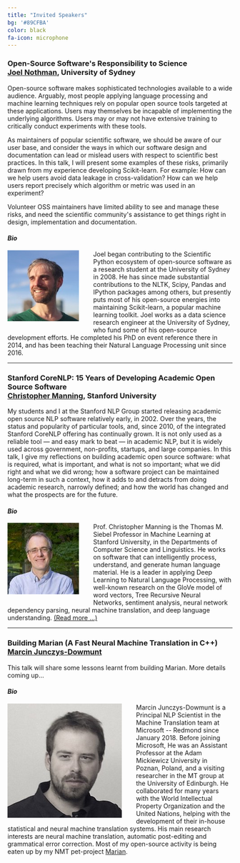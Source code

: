```yaml
---
title: "Invited Speakers"
bg: '#89CFBA'
color: black
fa-icon: microphone
---
```



<h3>
	<strong>Open-Source Software's Responsibility to Science</strong><br/>
	<a href="http://joelnothman.com/">Joel Nothman</a>, University of Sydney
</h3>

Open-source software makes sophisticated technologies available to a wide audience. Arguably, most people applying language processing and machine learning techniques rely on popular open source tools targeted at these applications. Users may themselves be incapable of implementing the underlying algorithms. Users may or may not have extensive training to critically conduct experiments with these tools.

As maintainers of popular scientific software, we should be aware of our user base, and consider the ways in which our software design and documentation can lead or mislead users with respect to scientific best practices. In this talk, I will present some examples of these risks, primarily drawn from my experience developing Scikit-learn. For example: How can we help users avoid data leakage in cross-validation? How can we help users report precisely which algorithm or metric was used in an experiment?

Volunteer OSS maintainers have limited ability to see and manage these risks, and need the scientific community's assistance to get things right in design, implementation and documentation.

#### ***Bio*** 

<img src="img/joel-nothman.jpg" alt="Joel Nothman" align="left" style="margin-right: 32px; margin-bottom: 16px;" />

Joel began contributing to the Scientific Python ecosystem of open-source software as a research student at the University of Sydney in 2008. He has since made substantial contributions to the NLTK, Scipy, Pandas and IPython packages among others, but presently puts most of his open-source energies into maintaining Scikit-learn, a popular machine learning toolkit. Joel works as a data science research engineer at the University of Sydney, who fund some of his open-source development efforts. He completed his PhD on event reference there in 2014, and has been teaching their Natural Language Processing unit since 2016.


<hr/>

<h3>
	<strong>Stanford CoreNLP: 15 Years of Developing Academic Open Source Software</strong><br/>
	<a href="https://nlp.stanford.edu/manning/">Christopher Manning</a>, Stanford University
</h3>

My students and I at the Stanford NLP Group started releasing academic open source NLP software relatively early, in 2002. Over the years, the status and popularity of particular tools, and, since 2010, of the integrated Stanford CoreNLP offering has continually grown. It is not only used as a reliable tool — and easy mark to beat — in academic NLP, but it is widely used across government, non-profits, startups, and large companies. In this talk, I give my reflections on building academic open source software: what is required, what is important, and what is not so important; what we did right and what we did wrong; how a software project can be maintained long-term in such a context, how it adds to and detracts from doing academic research, narrowly defined; and how the world has changed and what the prospects are for the future.

#### ***Bio*** 

<img src="img/christopher-manning.jpg" alt="Christopher Manning" align="left" style="margin-right: 32px; margin-bottom: 16px;" />
 
 Prof. Christopher Manning is the Thomas M. Siebel Professor in Machine Learning at Stanford University, in the Departments of Computer Science and Linguistics. He works on software that can intelligently process, understand, and generate human language material. He is a leader in applying Deep Learning to Natural Language Processing, with well-known research on the GloVe model of word vectors, Tree Recursive Neural Networks, sentiment analysis, neural network dependency parsing, neural machine translation, and deep language understanding. <a href="javascript: $('#talk1-bio').toggle();">(Read more ...)</a> <span id="talk1-bio" hidden>His computational linguistics work also covers probabilistic models of language, natural language inference and multilingual language processing, including being a principal developer of Stanford Dependencies and Universal Dependencies. Manning has coauthored leading textbooks on statistical approaches to Natural Language Processing (NLP) (Manning and Schütze 1999) and information retrieval (Manning, Raghavan, and Schütze, 2008), as well as linguistic monographs on ergativity and complex predicates. Manning is an ACM Fellow, a AAAI Fellow, an ACL Fellow, and Past President of the ACL. Research of his has won ACL, Coling, EMNLP, and CHI Best Paper Awards. He has a B.A. (Hons) from The Australian National University, a Ph.D. from Stanford in 1994, and he held faculty positions at Carnegie Mellon University and the University of Sydney before returning to Stanford. He is a member of the Stanford NLP group (@stanfordnlp) and manages development of the Stanford CoreNLP software.</span>

<hr/>

<h3>
	<strong>Building Marian (A Fast Neural Machine Translation in C++)</strong></br>
	<a href="https://marian-nmt.github.io/publications/">Marcin Junczys-Dowmunt</a>
</h3>

This talk will share some lessons learnt from building Marian. More details coming up...

#### ***Bio*** 

<img src="img/marcin.jpeg" alt="Marcin Junczys-Dowmunt" align="left" style="margin-right: 32px; margin-bottom: 16px;" />

Marcin Junczys-Dowmunt is a Principal NLP Scientist in the Machine Translation team at Microsoft -- Redmond since January 2018. Before joining Microsoft, He was an Assistant Professor at the Adam Mickiewicz University in Poznan, Poland, and a visiting researcher in the MT group at the University of Edinburgh. He collaborated for many years with the World Intellectual Property Organization and the United Nations, helping with the development of their in-house statistical and neural machine translation systems. His main research interests are neural machine translation, automatic post-editing and grammatical error correction. Most of my open-source activity is being eaten up by my NMT pet-project [Marian](http://github.com/marian-nmt/marian).


<!--
<h3>
	<strong>Reflections on Running spaCy: Commercial Open-source NLP</strong><br/>
	<a href="https://explosion.ai/">Matthew Honnibal and Ines Montani</a>, Explosion AI
</h3>

In this talk, I'll share some lessons we've learned from running spaCy, the fastest-growing library for Natural Language Processing in Python, and provide our perspective on how to make commercial open-source work for both users and developers. Every open-source project must strike a balance between the responsibilities and control of the maintainers, and the responsibilities and control of the users. Understanding and communicating the motivations for publishing software under an open-source license can put less pressure on maintainers, and help users select projects appropriate for their requirements.

#### ***Bio*** 

<img src="img/ines-montani.jpg" alt="Ines Montani" align="left" style="margin-right: 32px; margin-bottom: 16px;" />

Ines Montani is the lead developer of Prodigy, and a core contributor to spaCy. Although a full-stack developer, Ines has particular expertise in front-end development, having started building websites when she was 11. Before founding Explosion AI, she was a freelance developer and strategist, using her four years executive experience in ad sales and digital marketing.

<br/><br/>

<img src="img/matt-honnibal.jpg" alt="Matthew Honnibal" align="left" style="margin-right: 32px; margin-bottom: 16px;" />

Matthew Honnibal began his research career as a linguist, completing his PhD in 2009 on lexicalised parsing with Combinatory Categorial Grammar, before working on incremental speech parsing. These days he is best known as a software engineer, for his work on the spaCy NLP library. He grew up in Sydney, lives in Berlin, and still misses CCG.

-->
